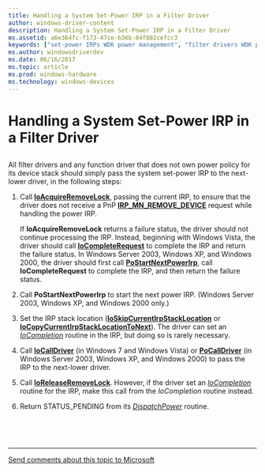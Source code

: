 ```yaml
---
title: Handling a System Set-Power IRP in a Filter Driver
author: windows-driver-content
description: Handling a System Set-Power IRP in a Filter Driver
ms.assetid: a6e364fc-f173-47ce-b36b-84f802cefcc3
keywords: ["set-power IRPs WDK power management", "filter drivers WDK power management"]
ms.author: windowsdriverdev
ms.date: 06/16/2017
ms.topic: article
ms.prod: windows-hardware
ms.technology: windows-devices
---
```


# Handling a System Set-Power IRP in a Filter Driver


## <a href="" id="ddk-handling-a-system-set-power-irp-in-a-filter-driver-kg"></a>


All filter drivers and any function driver that does not own power policy for its device stack should simply pass the system set-power IRP to the next-lower driver, in the following steps:

1.  Call [**IoAcquireRemoveLock**](https://msdn.microsoft.com/library/windows/hardware/ff548204), passing the current IRP, to ensure that the driver does not receive a PnP [**IRP\_MN\_REMOVE\_DEVICE**](https://msdn.microsoft.com/library/windows/hardware/ff551738) request while handling the power IRP.

    If **IoAcquireRemoveLock** returns a failure status, the driver should not continue processing the IRP. Instead, beginning with Windows Vista, the driver should call [**IoCompleteRequest**](https://msdn.microsoft.com/library/windows/hardware/ff548343) to complete the IRP and return the failure status. In Windows Server 2003, Windows XP, and Windows 2000, the driver should first call [**PoStartNextPowerIrp**](https://msdn.microsoft.com/library/windows/hardware/ff559776), call **IoCompleteRequest** to complete the IRP, and then return the failure status.

2.  Call **PoStartNextPowerIrp** to start the next power IRP. (Windows Server 2003, Windows XP, and Windows 2000 only.)

3.  Set the IRP stack location ([**IoSkipCurrentIrpStackLocation**](https://msdn.microsoft.com/library/windows/hardware/ff550355) or [**IoCopyCurrentIrpStackLocationToNext**](https://msdn.microsoft.com/library/windows/hardware/ff548387)). The driver can set an [*IoCompletion*](https://msdn.microsoft.com/library/windows/hardware/ff548354) routine in the IRP, but doing so is rarely necessary.

4.  Call [**IoCallDriver**](https://msdn.microsoft.com/library/windows/hardware/ff548336) (in Windows 7 and Windows Vista) or [**PoCallDriver**](https://msdn.microsoft.com/library/windows/hardware/ff559654) (in Windows Server 2003, Windows XP, and Windows 2000) to pass the IRP to the next-lower driver.

5.  Call [**IoReleaseRemoveLock**](https://msdn.microsoft.com/library/windows/hardware/ff549560). However, if the driver set an [*IoCompletion*](https://msdn.microsoft.com/library/windows/hardware/ff548354) routine for the IRP, make this call from the *IoCompletion* routine instead.

6.  Return STATUS\_PENDING from its [*DispatchPower*](https://msdn.microsoft.com/library/windows/hardware/ff543354) routine.

 

 


--------------------
[Send comments about this topic to Microsoft](mailto:wsddocfb@microsoft.com?subject=Documentation%20feedback%20%5Bkernel\kernel%5D:%20Handling%20a%20System%20Set-Power%20IRP%20in%20a%20Filter%20Driver%20%20RELEASE:%20%286/14/2017%29&body=%0A%0APRIVACY%20STATEMENT%0A%0AWe%20use%20your%20feedback%20to%20improve%20the%20documentation.%20We%20don't%20use%20your%20email%20address%20for%20any%20other%20purpose,%20and%20we'll%20remove%20your%20email%20address%20from%20our%20system%20after%20the%20issue%20that%20you're%20reporting%20is%20fixed.%20While%20we're%20working%20to%20fix%20this%20issue,%20we%20might%20send%20you%20an%20email%20message%20to%20ask%20for%20more%20info.%20Later,%20we%20might%20also%20send%20you%20an%20email%20message%20to%20let%20you%20know%20that%20we've%20addressed%20your%20feedback.%0A%0AFor%20more%20info%20about%20Microsoft's%20privacy%20policy,%20see%20http://privacy.microsoft.com/default.aspx. "Send comments about this topic to Microsoft")


